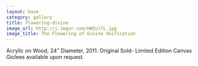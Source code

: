 ```yaml
---
layout: base
category: gallery
title: flowering-divine
image_url: http://i.imgur.com/HW2ulfL.jpg
image_title: The Flowering of Divine Unification
---
```

Acrylic on Wood, 24" Diameter, 2011. Original Sold- Limited Edition Canvas Giclees available upon request.
